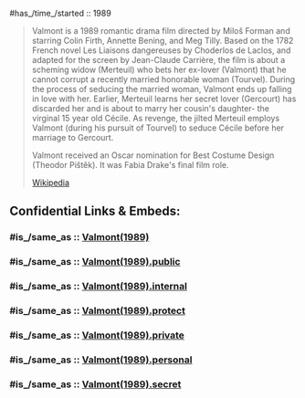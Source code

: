 
#has_/time_/started :: 1989

> Valmont is a 1989 romantic drama film directed by Miloš Forman and starring Colin Firth, Annette Bening, and Meg Tilly. Based on the 1782 French novel Les Liaisons dangereuses by Choderlos de Laclos, and adapted for the screen by Jean-Claude Carrière, the film is about a scheming widow (Merteuil) who bets her ex-lover (Valmont) that he cannot corrupt a recently married honorable woman (Tourvel). During the process of seducing the married woman, Valmont ends up falling in love with her. Earlier, Merteuil learns her secret lover (Gercourt) has discarded her and is about to marry her cousin's daughter- the virginal 15 year old Cécile. As revenge, the jilted Merteuil employs Valmont (during his pursuit of Tourvel) to seduce Cécile before her marriage to Gercourt.
>
> Valmont received an Oscar nomination for Best Costume Design (Theodor Pištěk). It was Fabia Drake's final film role.
>
> [Wikipedia](https://en.wikipedia.org/wiki/Valmont%20(film))


## Confidential Links & Embeds: 

### #is_/same_as :: [Valmont(1989)](/_Standards/Society/Communication/Media/Movie/Movie-Genre/Horror-Movie/Valmont(1989).md) 

### #is_/same_as :: [Valmont(1989).public](/_public/Society/Communication/Media/Movie/Movie-Genre/Horror-Movie/Valmont(1989).public.md) 

### #is_/same_as :: [Valmont(1989).internal](/_internal/Society/Communication/Media/Movie/Movie-Genre/Horror-Movie/Valmont(1989).internal.md) 

### #is_/same_as :: [Valmont(1989).protect](/_protect/Society/Communication/Media/Movie/Movie-Genre/Horror-Movie/Valmont(1989).protect.md) 

### #is_/same_as :: [Valmont(1989).private](/_private/Society/Communication/Media/Movie/Movie-Genre/Horror-Movie/Valmont(1989).private.md) 

### #is_/same_as :: [Valmont(1989).personal](/_personal/Society/Communication/Media/Movie/Movie-Genre/Horror-Movie/Valmont(1989).personal.md) 

### #is_/same_as :: [Valmont(1989).secret](/_secret/Society/Communication/Media/Movie/Movie-Genre/Horror-Movie/Valmont(1989).secret.md)

